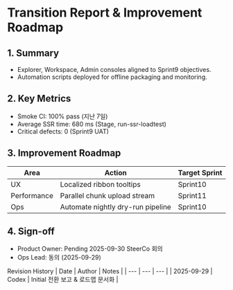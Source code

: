 # Transition Report & Improvement Roadmap

## 1. Summary
- Explorer, Workspace, Admin consoles aligned to Sprint9 objectives.
- Automation scripts deployed for offline packaging and monitoring.

## 2. Key Metrics
- Smoke CI: 100% pass (지난 7일)
- Average SSR time: 680 ms (Stage, run-ssr-loadtest)
- Critical defects: 0 (Sprint9 UAT)

## 3. Improvement Roadmap
| Area | Action | Target Sprint |
| --- | --- | --- |
| UX | Localized ribbon tooltips | Sprint10 |
| Performance | Parallel chunk upload stream | Sprint11 |
| Ops | Automate nightly dry-run pipeline | Sprint10 |

## 4. Sign-off
- Product Owner: Pending 2025-09-30 SteerCo 회의
- Ops Lead: 동의 (2025-09-29)

Revision History
| Date | Author | Notes |
| --- | --- | --- |
| 2025-09-29 | Codex | Initial 전환 보고 & 로드맵 문서화 |

